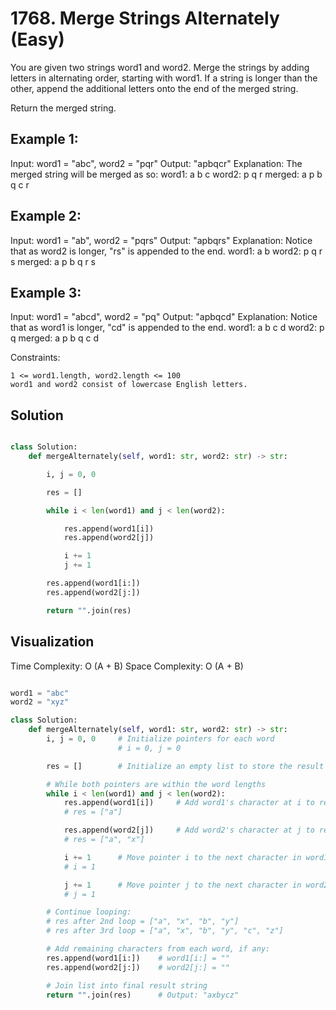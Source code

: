 # 1768. Merge Strings Alternately (Easy)

You are given two strings word1 and word2. Merge the strings by adding letters in alternating order, starting with word1. If a string is longer than the other, append the additional letters onto the end of the merged string.

Return the merged string.

 
## **Example 1:**

Input: word1 = "abc", word2 = "pqr"
Output: "apbqcr"
Explanation: The merged string will be merged as so:
word1:  a   b   c
word2:    p   q   r
merged: a p b q c r

## **Example 2:**

Input: word1 = "ab", word2 = "pqrs"
Output: "apbqrs"
Explanation: Notice that as word2 is longer, "rs" is appended to the end.
word1:  a   b 
word2:    p   q   r   s
merged: a p b q   r   s

## **Example 3:**

Input: word1 = "abcd", word2 = "pq"
Output: "apbqcd"
Explanation: Notice that as word1 is longer, "cd" is appended to the end.
word1:  a   b   c   d
word2:    p   q 
merged: a p b q c   d

Constraints:

    1 <= word1.length, word2.length <= 100
    word1 and word2 consist of lowercase English letters.

## Solution

```python

class Solution:
    def mergeAlternately(self, word1: str, word2: str) -> str:

        i, j = 0, 0

        res = []

        while i < len(word1) and j < len(word2):

            res.append(word1[i])
            res.append(word2[j])

            i += 1
            j += 1

        res.append(word1[i:])
        res.append(word2[j:])

        return "".join(res)

```

## **Visualization**


Time Complexity:  O (A + B)
Space Complexity: O (A + B)

```python

word1 = "abc"
word2 = "xyz"

class Solution:
    def mergeAlternately(self, word1: str, word2: str) -> str:
        i, j = 0, 0     # Initialize pointers for each word
                        # i = 0, j = 0

        res = []        # Initialize an empty list to store the result

        # While both pointers are within the word lengths
        while i < len(word1) and j < len(word2):
            res.append(word1[i])     # Add word1's character at i to res
            # res = ["a"]

            res.append(word2[j])     # Add word2's character at j to res
            # res = ["a", "x"]

            i += 1      # Move pointer i to the next character in word1
            # i = 1

            j += 1      # Move pointer j to the next character in word2
            # j = 1

        # Continue looping:
        # res after 2nd loop = ["a", "x", "b", "y"]
        # res after 3rd loop = ["a", "x", "b", "y", "c", "z"]

        # Add remaining characters from each word, if any:
        res.append(word1[i:])    # word1[i:] = ""
        res.append(word2[j:])    # word2[j:] = ""

        # Join list into final result string
        return "".join(res)      # Output: "axbycz"
```
